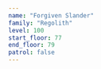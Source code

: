 ```yaml
---
name: "Forgiven Slander"
family: "Regolith"
level: 100
start_floor: 77
end_floor: 79
patrol: false
---
```

